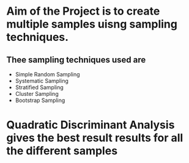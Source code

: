 # Aim of the Project is to create multiple samples uisng sampling techniques.

## Thee sampling techniques used are
- Simple Random Sampling
- Systematic Sampling
- Stratified Sampling
- Cluster Sampling
- Bootstrap Sampling

# Quadratic Discriminant Analysis gives the best result results for all the different samples
